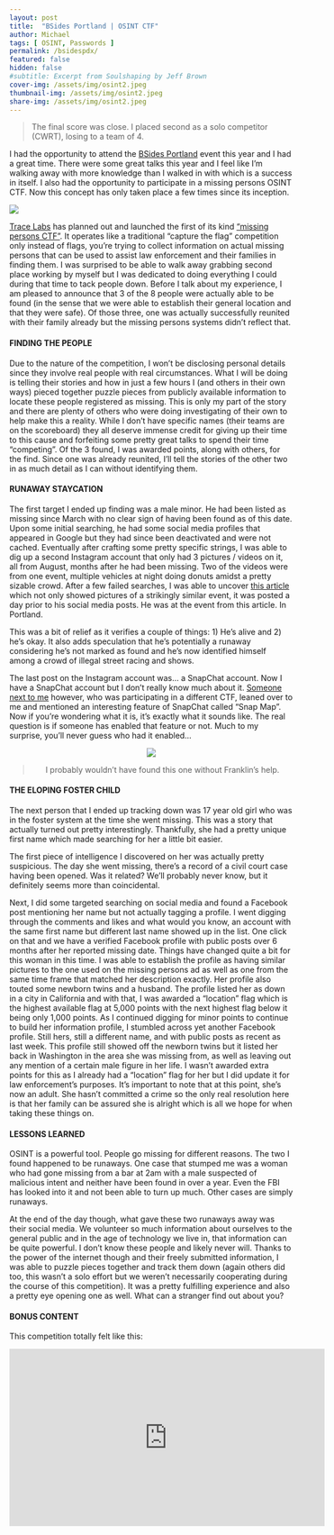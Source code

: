 ```yaml
---
layout: post
title:  "BSides Portland | OSINT CTF"
author: Michael
tags: [ OSINT, Passwords ]
permalink: /bsidespdx/
featured: false
hidden: false
#subtitle: Excerpt from Soulshaping by Jeff Brown
cover-img: /assets/img/osint2.jpeg
thumbnail-img: /assets/img/osint2.jpeg
share-img: /assets/img/osint2.jpeg
---
```


<blockquote>The final score was close. I placed second as a solo competitor (CWRT), losing to a team of 4.</blockquote>

I had the opportunity to attend the <a href="https://bsidespdx.org/" target="_blank">BSides Portland</a> event this year and I had a great time. There were some great talks this year and I feel like I’m walking away with more knowledge than I walked in with which is a success in itself. I also had the opportunity to participate in a missing persons OSINT CTF. Now this concept has only taken place a few times since its inception.

<img src="/assets/img/osint1.jpeg">

<a href="https://www.tracelabs.org/" target="_blank">Trace Labs</a> has planned out and launched the first of its kind <a href="https://www.tracelabs.org/2018/07/the-worlds-first-osint-ctf-for-missing-persons/" target="_blank">“missing persons CTF”</a>. It operates like a traditional “capture the flag” competition only instead of flags, you’re trying to collect information on actual missing persons that can be used to assist law enforcement and their families in finding them. I was surprised to be able to walk away grabbing second place working by myself but I was dedicated to doing everything I could during that time to tack people down. Before I talk about my experience, I am pleased to announce that 3 of the 8 people were actually able to be found (in the sense that we were able to establish their general location and that they were safe). Of those three, one was actually successfully reunited with their family already but the missing persons systems didn’t reflect that.

#### FINDING THE PEOPLE

Due to the nature of the competition, I won’t be disclosing personal details since they involve real people with real circumstances. What I will be doing is telling their stories and how in just a few hours I (and others in their own ways) pieced together puzzle pieces from publicly available information to locate these people registered as missing. This is only my part of the story and there are plenty of others who were doing investigating of their own to help make this a reality. While I don’t have specific names (their teams are on the scoreboard) they all deserve immense credit for giving up their time to this cause and forfeiting some pretty great talks to spend their time “competing”. Of the 3 found, I was awarded points, along with others, for the find. Since one was already reunited, I’ll tell the stories of the other two in as much detail as I can without identifying them.

#### RUNAWAY STAYCATION

The first target I ended up finding was a male minor. He had been listed as missing since March with no clear sign of having been found as of this date. Upon some initial searching, he had some social media profiles that appeared in Google but they had since been deactivated and were not cached. Eventually after crafting some pretty specific strings, I was able to dig up a second Instagram account that only had 3 pictures / videos on it, all from August, months after he had been missing. Two of the videos were from one event, multiple vehicles at night doing donuts amidst a pretty sizable crowd. After a few failed searches, I was able to uncover <a href="https://www.oregonlive.com/portland/index.ssf/2018/08/portland-street-racing.html" target="_blank">this article</a> which not only showed pictures of a strikingly similar event, it was posted a day prior to his social media posts. He was at the event from this article. In Portland.

This was a bit of relief as it verifies a couple of things: 1) He’s alive and 2) he’s okay. It also adds speculation that he’s potentially a runaway considering he’s not marked as found and he’s now identified himself among a crowd of illegal street racing and shows.

The last post on the Instagram account was… a SnapChat account. Now I have a SnapChat account but I don’t really know much about it. <a href="https://twitter.com/fharding0" target="_blank">Someone next to me</a> however, who was participating in a different CTF, leaned over to me and mentioned an interesting feature of SnapChat called “Snap Map”. Now if you’re wondering what it is, it’s exactly what it sounds like. The real question is if someone has enabled that feature or not. Much to my surprise, you’ll never guess who had it enabled…
<center><p><img src="/assets/img/osint2.jpeg">
<blockquote>I probably wouldn’t have found this one without Franklin’s help.</blockquote></p></center>

#### THE ELOPING FOSTER CHILD

The next person that I ended up tracking down was 17 year old girl who was in the foster system at the time she went missing. This was a story that actually turned out pretty interestingly. Thankfully, she had a pretty unique first name which made searching for her a little bit easier.

The first piece of intelligence I discovered on her was actually pretty suspicious. The day she went missing, there’s a record of a civil court case having been opened. Was it related? We’ll probably never know, but it definitely seems more than coincidental.

Next, I did some targeted searching on social media and found a Facebook post mentioning her name but not actually tagging a profile. I went digging through the comments and likes and what would you know, an account with the same first name but different last name showed up in the list. One click on that and we have a verified Facebook profile with public posts over 6 months after her reported missing date. Things have changed quite a bit for this woman in this time. I was able to establish the profile as having similar pictures to the one used on the missing persons ad as well as one from the same time frame that matched her description exactly. Her profile also touted some newborn twins and a husband. The profile listed her as down in a city in California and with that, I was awarded a “location” flag which is the highest available flag at 5,000 points with the next highest flag below it being only 1,000 points. As I continued digging for minor points to continue to build her information profile, I stumbled across yet another Facebook profile. Still hers, still a different name, and with public posts as recent as last week. This profile still showed off the newborn twins but it listed her back in Washington in the area she was missing from, as well as leaving out any mention of a certain male figure in her life. I wasn’t awarded extra points for this as I already had a “location” flag for her but I did update it for law enforcement’s purposes. It’s important to note that at this point, she’s now an adult. She hasn’t committed a crime so the only real resolution here is that her family can be assured she is alright which is all we hope for when taking these things on.

#### LESSONS LEARNED

OSINT is a powerful tool. People go missing for different reasons. The two I found happened to be runaways. One case that stumped me was a woman who had gone missing from a bar at 2am with a male suspected of malicious intent and neither have been found in over a year. Even the FBI has looked into it and not been able to turn up much. Other cases are simply runaways.

At the end of the day though, what gave these two runaways away was their social media. We volunteer so much information about ourselves to the general public and in the age of technology we live in, that information can be quite powerful. I don’t know these people and likely never will. Thanks to the power of the internet though and their freely submitted information, I was able to puzzle pieces together and track them down (again others did too, this wasn’t a solo effort but we weren’t necessarily cooperating during the course of this competition). It was a pretty fulfilling experience and also a pretty eye opening one as well. What can a stranger find out about you?

#### BONUS CONTENT

This competition totally felt like this:
<center><iframe width="560" height="315" src="https://www.youtube.com/embed/Mro9RCAhvE4" frameborder="0" allow="accelerometer; autoplay; encrypted-media; gyroscope; picture-in-picture" allowfullscreen></iframe></center>

